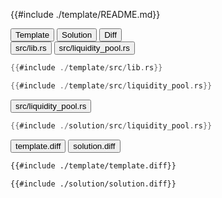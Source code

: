 
<div class="content-row">
<div class="content-col">

{{#include ./template/README.md}}

</div>

<div class="content-col">

<div class="tab">
  <button class="maintab tablinks active" onclick="switchMainTab(event, 'Template')">Template</button>
  <button class="maintab tablinks" onclick="switchMainTab(event, 'Solution')">Solution</button>
  <button class="maintab tablinks" onclick="switchMainTab(event, 'Diff')">Diff</button>
</div>

<div id="Template" class="maintab tabcontent active">

<div class="tab">
<button class="subtab tablinks file-template file-modified active" onclick="switchSubTab(event, 'src/lib.rs')" data-id="src/lib.rs">src/lib.rs</button>
<button class="subtab tablinks file-template file-modified" onclick="switchSubTab(event, 'src/liquidity_pool.rs')" data-id="src/liquidity_pool.rs">src/liquidity_pool.rs</button>
</div>
<div id="template/src/lib.rs" class="subtab tabcontent active" data-id="src/lib.rs">

```rust
{{#include ./template/src/lib.rs}}
```

</div>

<div id="template/src/liquidity_pool.rs" class="subtab tabcontent" data-id="src/liquidity_pool.rs">

```rust
{{#include ./template/src/liquidity_pool.rs}}
```

</div>



</div>

<div id="Solution" class="maintab tabcontent">

<div class="tab">
<button class="subtab tablinks file-solution file-modified active" onclick="switchSubTab(event, 'src/liquidity_pool.rs')" data-id="src/liquidity_pool.rs">src/liquidity_pool.rs</button>
</div>
<div id="solution/src/liquidity_pool.rs" class="subtab tabcontent active" data-id="src/liquidity_pool.rs">

```rust
{{#include ./solution/src/liquidity_pool.rs}}
```

</div>



</div>

<div id="Diff" class="maintab tabcontent">


<div class="tab">
	<button class="difftab tablinks active" onclick="switchDiff(event, 'template.diff')" data-id="template.diff">template.diff</button>
	<button class="difftab tablinks" onclick="switchDiff(event, 'solution.diff')" data-id="solution.diff">solution.diff</button>
</div>
<div id="template.diff" class="difftab tabcontent active" data-id="template.diff">

```diff
{{#include ./template/template.diff}}
```

</div>
<div id="solution.diff" class="difftab tabcontent" data-id="solution.diff">

```diff
{{#include ./solution/solution.diff}}
```

</div>

</div>

</div>
</div>
